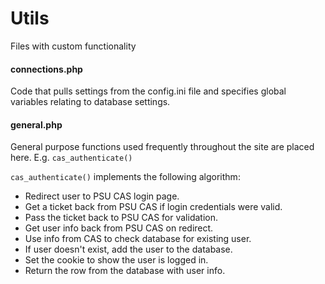 # Utils

Files with custom functionality

#### connections.php

Code that pulls settings from the config.ini file
and specifies global variables relating to database settings.

#### general.php

General purpose functions used frequently throughout the site are placed here. E.g. `cas_authenticate()`

`cas_authenticate()` implements the following algorithm:

- Redirect user to PSU CAS login page.
- Get a ticket back from PSU CAS if login credentials were valid.
- Pass the ticket back to PSU CAS for validation.
- Get user info back from PSU CAS on redirect.
- Use info from CAS to check database for existing user.
- If user doesn't exist, add the user to the database.
- Set the cookie to show the user is logged in.
- Return the row from the database with user info.
